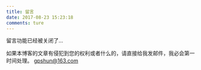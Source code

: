 ```yaml
---
title: 留言
date: 2017-08-23 15:23:18
comments: ture
---
```


留言功能已经被关闭了...

如果本博客的文章有侵犯到您的权利或者什么的，请直接给我发邮件，我必会第一时间处理。
gpshun@163.com